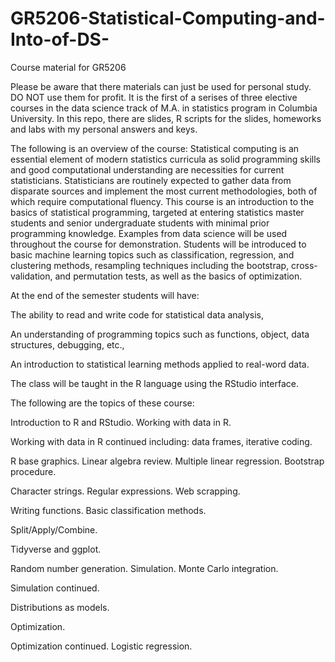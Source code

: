 # GR5206-Statistical-Computing-and-Into-of-DS-
Course material for GR5206

  Please be aware that there materials can just be used for personal study. DO NOT use them for profit.
  It is the first of a serises of three elective courses in the data science track of M.A. in statistics program in Columbia University.
  In this repo, there are slides, R scripts for the slides, homeworks and labs with my personal answers and keys.

The following is an overview of the course:
  Statistical computing is an essential element of modern statistics curricula as solid programming skills and good computational understanding are necessities for current statisticians. Statisticians are routinely expected to gather data from disparate sources and implement the most current methodologies, both of which require computational fluency. This course is an introduction to the basics of statistical programming, targeted at entering statistics master students and senior undergraduate students with minimal prior programming knowledge. Examples from data science will be used throughout the course for demonstration. Students will be introduced to basic machine
learning topics such as classification, regression, and clustering methods, resampling techniques including the bootstrap, cross-validation, and permutation tests, as well as the basics of optimization.

At the end of the semester students will have:

  The ability to read and write code for statistical data analysis,
  
  An understanding of programming topics such as functions, object, data structures, debugging, etc.,
  
  An introduction to statistical learning methods applied to real-word data.
  

The class will be taught in the R language using the RStudio interface.


The following are the topics of these course:

  Introduction to R and RStudio. Working with data in R.
  
  Working with data in R continued including: data frames, iterative coding.
  
  R base graphics. Linear algebra review. Multiple linear regression. Bootstrap procedure.
  
  Character strings. Regular expressions. Web scrapping.
  
  Writing functions. Basic classification methods.
  
  Split/Apply/Combine.
  
  Tidyverse and ggplot.
  
  Random number generation. Simulation. Monte Carlo integration.
  
  Simulation continued.
  
  Distributions as models.
  
  Optimization.
  
  Optimization continued. Logistic regression.
